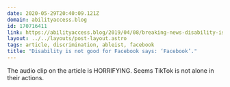 ```yaml
---
date: 2020-05-29T20:40:09.121Z
domain: abilityaccess.blog
id: 170716411
link: https://abilityaccess.blog/2019/04/08/breaking-news-disability-is-not-good-for-facebook-says-facebook/?
layout: ../../layouts/post-layout.astro
tags: article, discrimination, ableist, facebook
title: "Disability is not good for Facebook says: ‘Facebook’."
---
```


The audio clip on the article is HORRIFYING. Seems TikTok is not alone in their actions.
